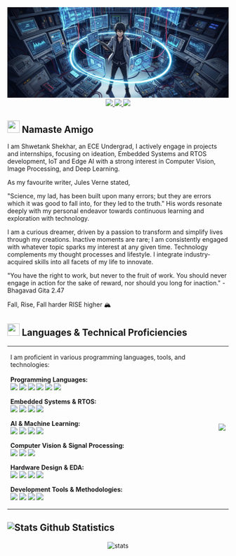 <center> <img src="./background.png" /> </center>

<div align="center">

<a target="_blank" href="https://www.linkedin.com/in/shwetank-shekhar-002b9b203">
  <img src="https://img.shields.io/badge/LinkedIn-076678?style=for-the-badge&logo=linkedin&logoColor=white">
</a>
<a target="_blank" href="mailto:shwetankshekharcode@gmail.com">
  <img src="https://img.shields.io/badge/Gmail-9d0006?style=for-the-badge&logo=gmail&logoColor=white">
</a>
<a target="_blank" href="https://github.com/ShekharShwetank">
  <img src="https://img.shields.io/badge/GitHub-181717?style=for-the-badge&logo=github&logoColor=white">
</a>

</div>

## <img src="https://cdn3.emoji.gg/emojis/2112_wave_animated.gif" width="28px" height="28px"> Namaste Amigo 
I am Shwetank Shekhar, an ECE Undergrad, I actively engage in projects and internships, focusing on ideation, Embedded Systems and RTOS development, IoT and Edge AI with a strong interest in Computer Vision, Image Processing, and Deep Learning.

As my favourite writer, Jules Verne stated, 

"Science, my lad, has been built upon many errors; but they are errors which it was good to fall into, for they led to the truth."
His words resonate deeply with my personal endeavor towards continuous learning and exploration with technology.

I am a curious dreamer, driven by a passion to transform and simplify lives through my creations. Inactive moments are rare; I am consistently engaged with whatever topic sparks my interest at any given time. Technology complements my thought processes and lifestyle. I integrate industry-acquired skills into all facets of my life to innovate.

"You have the right to work, but never to the fruit of work. You should never engage in action for the sake of reward, nor should you long for inaction." - Bhagavad Gita 2.47

Fall, Rise, Fall harder RISE higher 🏔️

## <img src="https://cdn3.emoji.gg/emojis/7809-pepe-noted.gif" width="28x" height="28px"> Languages & Technical Proficiencies

<div align="center">
<table>
<tr>
<td>
<div align="left">

I am proficient in various programming languages, tools, and technologies:
<br>
<br>
**Programming Languages:** <br>
<img src="https://img.shields.io/badge/Python-3670A0?style=for-the-badge&logo=python&logoColor=ffdd54" />
<img src="https://img.shields.io/badge/C%2B%2B-00599C?style=for-the-badge&logo=c%2B%2B&logoColor=white" />
<img src="https://img.shields.io/badge/C-00599C?style=for-the-badge&logo=c&logoColor=white" />
<img src="https://img.shields.io/badge/MATLAB-0076A8?style=for-the-badge&logo=matlab&logoColor=white" />
<img src="https://img.shields.io/badge/R-276DC3?style=for-the-badge&logo=r&logoColor=white" />
<img src="https://img.shields.io/badge/Bash-4EAA25?style=for-the-badge&logo=gnu-bash&logoColor=white" />
<br>

**Embedded Systems & RTOS:** <br>
<img src="https://img.shields.io/badge/Real--Time%20Operating%20Systems-purple?style=for-the-badge" />
<img src="https://img.shields.io/badge/Embedded%20Linux-orange?style=for-the-badge" />
<img src="https://img.shields.io/badge/STM32CubeIDE-blue?style=for-the-badge&logo=stmicroelectronics&logoColor=white" />
<img src="https://img.shields.io/badge/Keil%20uVision5-darkgreen?style=for-the-badge" />
<br>

**AI & Machine Learning:** <br>
<img src="https://img.shields.io/badge/TensorFlow-FF6F00?style=for-the-badge&logo=tensorflow&logoColor=white" />
<img src="https://img.shields.io/badge/Keras-D00000?style=for-the-badge&logo=keras&logoColor=white" />
<img src="https://img.shields.io/badge/Scikit--learn-F7931E?style=for-the-badge&logo=scikit-learn&logoColor=white" />
<img src="https://img.shields.io/badge/ONNX-00539F?style=for-the-badge&logo=onnx&logoColor=white" />
<br>

**Computer Vision & Signal Processing:** <br>
<img src="https://img.shields.io/badge/OpenCV-5C3EE8?style=for-the-badge&logo=opencv&logoColor=white" />
<img src="https://img.shields.io/badge/Computer%20Vision-blueviolet?style=for-the-badge" />
<img src="https://img.shields.io/badge/Signal%20Processing-darkred?style=for-the-badge" />
<br>

**Hardware Design & EDA:** <br>
<img src="https://img.shields.io/badge/Cadence%20Virtuoso-red?style=for-the-badge" />
<img src="https://img.shields.io/badge/KiCad-202C3A?style=for-the-badge&logo=kicad&logoColor=white" />
<img src="https://img.shields.io/badge/Proteus-purple?style=for-the-badge" />
<img src="https://img.shields.io/badge/Altium%20Designer-darkblue?style=for-the-badge&logo=altium-designer&logoColor=white" />
<br>

**Development Tools & Methodologies:** <br>
<img src="https://img.shields.io/badge/GitHub-100000?style=for-the-badge&logo=github&logoColor=white" />
<img src="https://img.shields.io/badge/VS%20Code-007ACC?style=for-the-badge&logo=visual-studio-code&logoColor=white" />
<img src="https://img.shields.io/badge/Linux%20Kernel%20Development-black?style=for-the-badge&logo=linux&logoColor=white" />
<img src="https://img.shields.io/badge/System--Level%20Debugging-brown?style=for-the-badge" />
<br>
</div>
</td>
<td>
<img align="right" src="http://github-profile-summary-cards.vercel.app/api/cards/repos-per-language?username=ShekharShwetank&theme=gruvbox" />
</td>
</tr>
</table>
</div>

## <img src="https://cdn3.emoji.gg/emojis/9230-stats.png" width="28px" height="28px" alt="Stats"> Github Statistics

<div align="center">
<img align="center" src="http://github-profile-summary-cards.vercel.app/api/cards/profile-details?username=ShekharShwetank&theme=gruvbox" alt="stats" />
</div>

<!--
**ShekharShwetank/ShekharShwetank** is a ✨ _special_ ✨ repository because its `README.md` (this file) appears on your GitHub profile.

Here are some ideas to get you started:

- 🔭 I’m currently working on ...
- 🌱 I’m currently learning ...
- 👯 I’m looking to collaborate on ...
- 🤔 I’m looking for help with ...
- 💬 Ask me about ...
- 📫 How to reach me: ...
- 😄 Pronouns: ...
- ⚡ Fun fact: ...
-->

